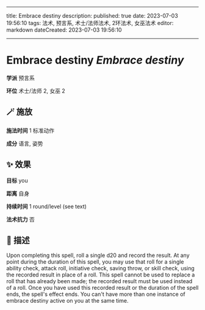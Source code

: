 
---
title: Embrace destiny
description: 
published: true
date: 2023-07-03 19:56:10
tags: 法术, 预言系, 术士/法师法术, 2环法术, 女巫法术
editor: markdown
dateCreated: 2023-07-03 19:56:10

---

# **Embrace destiny** *Embrace destiny*

**学派** 预言系 

**环位** 术士/法师 2, 女巫 2

## 🪄 施放

**施法时间** 1 标准动作

**成分** 语言, 姿势

## ✨ 效果 

**目标** you 

**距离** 自身  

**持续时间** 1 round/level (see text) 

**法术抗力** 否

## 📖 描述

Upon completing this spell, roll a single d20 and record the result. At any point during the duration of this spell, you may use that roll for a single ability check, attack roll, initiative check, saving throw, or skill check, using the recorded result in place of a roll. This spell cannot be used to replace a roll that has already been made; the recorded result must be used instead of a roll. Once you have used this recorded result or the duration of the spell ends, the spell's effect ends. You can't have more than one instance of embrace destiny active on you at the same time.
    